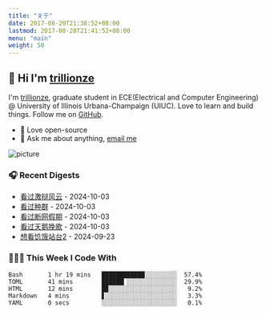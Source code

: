 ```yaml
---
title: "关于"
date: 2017-08-20T21:38:52+08:00
lastmod: 2017-08-28T21:41:52+08:00
menu: "main"
weight: 50
---
```


## 👋 Hi I'm [trillionze](https://www.trillionze.com)

I'm [trillionze](https://www.trillionze.com), graduate student in ECE(Electrical and Computer Engineering) @ University of Illinois Urbana-Champaign (UIUC). Love to learn and build things. Follow me on [GitHub](https://github.com/trillionze).

- 💼 Love open-source
- 💬 Ask me about anything, [email me](trillionze@163.com)

![picture](https://image.pseudoyu.com/images/dino.gif)

### 🎧 Recent Digests

<!-- douban starts -->
* <a href='http://movie.douban.com/subject/2077287/' target='_blank'>看过激辩风云</a> - 2024-10-03
* <a href='http://movie.douban.com/subject/2072475/' target='_blank'>看过种群</a> - 2024-10-03
* <a href='http://movie.douban.com/subject/35151492/' target='_blank'>看过断网假期</a> - 2024-10-03
* <a href='http://movie.douban.com/subject/35258381/' target='_blank'>看过天鹅挽歌</a> - 2024-10-03
* <a href='http://movie.douban.com/subject/36406672/' target='_blank'>想看饥饿站台2</a> - 2024-09-23
<!-- douban ends -->

### 👨🏻‍💻 This Week I Code With

<!-- code_time starts -->

```text
Bash       1 hr 19 mins   ████████████░░░░░░░░░  57.4%
TOML       41 mins        ██████▎░░░░░░░░░░░░░░  29.9%
HTML       12 mins        █▉░░░░░░░░░░░░░░░░░░░   9.2%
Markdown   4 mins         ▋░░░░░░░░░░░░░░░░░░░░   3.3%
YAML       0 secs         ░░░░░░░░░░░░░░░░░░░░░   0.1%
```

<!-- code_time ends -->